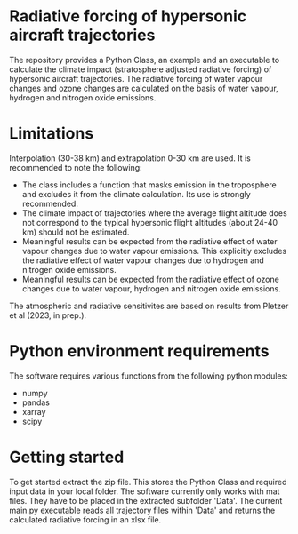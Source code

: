 # Radiative forcing of hypersonic aircraft trajectories
The repository provides a Python Class, an example and an executable to calculate the climate impact (stratosphere adjusted radiative forcing) of hypersonic aircraft trajectories. The radiative forcing of water vapour changes and ozone changes are calculated on the basis of water vapour, hydrogen and nitrogen oxide emissions. 

# Limitations
Interpolation (30-38 km) and extrapolation 0-30 km are used. It is recommended to note the following:
- The class includes a function that masks emission in the troposphere and excludes it from the climate calculation. Its use is strongly recommended.
- The climate impact of trajectories where the average flight altitude does not correspond to the typical hypersonic flight altitudes (about 24-40 km) should not be estimated.
- Meaningful results can be expected from the radiative effect of water vapour changes due to water vapour emissions. This explicitly excludes the radiative effect of water vapour changes due to hydrogen and nitrogen oxide emissions.
- Meaningful results can be expected from the radiative effect of ozone changes due to water vapour, hydrogen and nitrogen oxide emissions.

The atmospheric and radiative sensitivites are based on results from Pletzer et al (2023, in prep.).

# Python environment requirements
The software requires various functions from the following python modules:

- numpy
- pandas
- xarray
- scipy

# Getting started
To get started extract the zip file. This stores the Python Class and required input data in your local folder. The software currently only works with mat files. They have to be placed in the extracted subfolder 'Data'. The current main.py executable reads all trajectory files within 'Data' and returns the calculated radiative forcing in an xlsx file.
